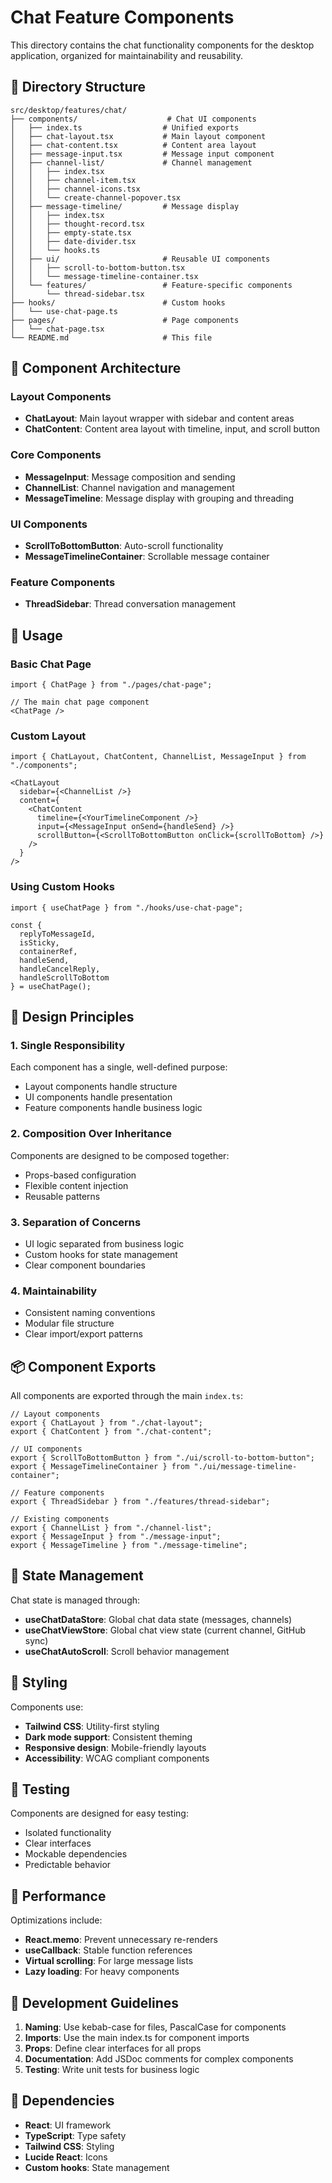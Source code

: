 # Chat Feature Components

This directory contains the chat functionality components for the desktop application, organized for maintainability and reusability.

## 📁 Directory Structure

```
src/desktop/features/chat/
├── components/                    # Chat UI components
│   ├── index.ts                  # Unified exports
│   ├── chat-layout.tsx           # Main layout component
│   ├── chat-content.tsx          # Content area layout
│   ├── message-input.tsx         # Message input component
│   ├── channel-list/             # Channel management
│   │   ├── index.tsx
│   │   ├── channel-item.tsx
│   │   ├── channel-icons.tsx
│   │   └── create-channel-popover.tsx
│   ├── message-timeline/         # Message display
│   │   ├── index.tsx
│   │   ├── thought-record.tsx
│   │   ├── empty-state.tsx
│   │   ├── date-divider.tsx
│   │   └── hooks.ts
│   ├── ui/                       # Reusable UI components
│   │   ├── scroll-to-bottom-button.tsx
│   │   └── message-timeline-container.tsx
│   └── features/                 # Feature-specific components
│       └── thread-sidebar.tsx
├── hooks/                        # Custom hooks
│   └── use-chat-page.ts
├── pages/                        # Page components
│   └── chat-page.tsx
└── README.md                     # This file
```

## 🧩 Component Architecture

### Layout Components
- **ChatLayout**: Main layout wrapper with sidebar and content areas
- **ChatContent**: Content area layout with timeline, input, and scroll button

### Core Components
- **MessageInput**: Message composition and sending
- **ChannelList**: Channel navigation and management
- **MessageTimeline**: Message display with grouping and threading

### UI Components
- **ScrollToBottomButton**: Auto-scroll functionality
- **MessageTimelineContainer**: Scrollable message container

### Feature Components
- **ThreadSidebar**: Thread conversation management

## 🔧 Usage

### Basic Chat Page
```tsx
import { ChatPage } from "./pages/chat-page";

// The main chat page component
<ChatPage />
```

### Custom Layout
```tsx
import { ChatLayout, ChatContent, ChannelList, MessageInput } from "./components";

<ChatLayout
  sidebar={<ChannelList />}
  content={
    <ChatContent
      timeline={<YourTimelineComponent />}
      input={<MessageInput onSend={handleSend} />}
      scrollButton={<ScrollToBottomButton onClick={scrollToBottom} />}
    />
  }
/>
```

### Using Custom Hooks
```tsx
import { useChatPage } from "./hooks/use-chat-page";

const {
  replyToMessageId,
  isSticky,
  containerRef,
  handleSend,
  handleCancelReply,
  handleScrollToBottom
} = useChatPage();
```

## 🎯 Design Principles

### 1. **Single Responsibility**
Each component has a single, well-defined purpose:
- Layout components handle structure
- UI components handle presentation
- Feature components handle business logic

### 2. **Composition Over Inheritance**
Components are designed to be composed together:
- Props-based configuration
- Flexible content injection
- Reusable patterns

### 3. **Separation of Concerns**
- UI logic separated from business logic
- Custom hooks for state management
- Clear component boundaries

### 4. **Maintainability**
- Consistent naming conventions
- Modular file structure
- Clear import/export patterns

## 📦 Component Exports

All components are exported through the main `index.ts`:

```tsx
// Layout components
export { ChatLayout } from "./chat-layout";
export { ChatContent } from "./chat-content";

// UI components  
export { ScrollToBottomButton } from "./ui/scroll-to-bottom-button";
export { MessageTimelineContainer } from "./ui/message-timeline-container";

// Feature components
export { ThreadSidebar } from "./features/thread-sidebar";

// Existing components
export { ChannelList } from "./channel-list";
export { MessageInput } from "./message-input";
export { MessageTimeline } from "./message-timeline";
```

## 🔄 State Management

Chat state is managed through:
- **useChatDataStore**: Global chat data state (messages, channels)
- **useChatViewStore**: Global chat view state (current channel, GitHub sync)
- **useChatAutoScroll**: Scroll behavior management

## 🎨 Styling

Components use:
- **Tailwind CSS**: Utility-first styling
- **Dark mode support**: Consistent theming
- **Responsive design**: Mobile-friendly layouts
- **Accessibility**: WCAG compliant components

## 🧪 Testing

Components are designed for easy testing:
- Isolated functionality
- Clear interfaces
- Mockable dependencies
- Predictable behavior

## 🚀 Performance

Optimizations include:
- **React.memo**: Prevent unnecessary re-renders
- **useCallback**: Stable function references
- **Virtual scrolling**: For large message lists
- **Lazy loading**: For heavy components

## 📝 Development Guidelines

1. **Naming**: Use kebab-case for files, PascalCase for components
2. **Imports**: Use the main index.ts for component imports
3. **Props**: Define clear interfaces for all props
4. **Documentation**: Add JSDoc comments for complex components
5. **Testing**: Write unit tests for business logic

## 🔗 Dependencies

- **React**: UI framework
- **TypeScript**: Type safety
- **Tailwind CSS**: Styling
- **Lucide React**: Icons
- **Custom hooks**: State management
